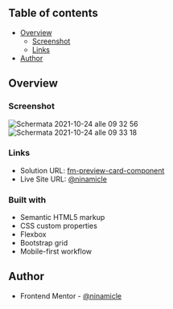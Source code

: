 
## Table of contents

- [Overview](#overview)
  - [Screenshot](#screenshot)
  - [Links](#links)
- [Author](#author)

## Overview

### Screenshot
![Schermata 2021-10-24 alle 09 32 56](https://user-images.githubusercontent.com/47386569/138585053-fc27ac08-5c81-445c-b04e-0b08811ad5a1.png)
![Schermata 2021-10-24 alle 09 33 18](https://user-images.githubusercontent.com/47386569/138585055-63b7af9b-cc86-4c0d-b77c-1e16e910bd09.png)

### Links

- Solution URL: [fm-preview-card-component](https://bit.ly/3B7FrqX)
- Live Site URL: [@ninamicle](https://github.com/ninamicle)


### Built with

- Semantic HTML5 markup
- CSS custom properties
- Flexbox
- Bootstrap grid
- Mobile-first workflow


## Author

- Frontend Mentor - [@ninamicle](https://www.frontendmentor.io/profile/ninamicle)
